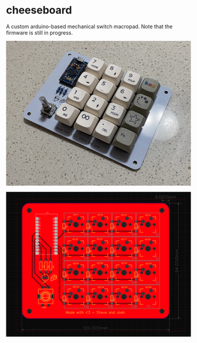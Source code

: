 # cheeseboard
A custom arduino-based mechanical switch macropad. Note that the firmware is still in progress.

![](images/with_keycaps.jpg)

![](images/pcb1.png)

